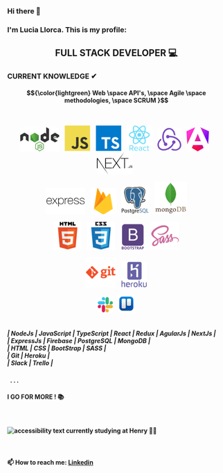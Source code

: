 

### Hi there 👋
<h3>I'm Lucia Llorca. This is my profile:</h3>

<h2 align="center">FULL STACK DEVELOPER 💻</h2>


<h3>CURRENT KNOWLEDGE ✔</h3>


<h4 align="center" >$${\color{lightgreen} Web \space API's, \space Agile \space methodologies, \space SCRUM }$$ </h4>
<br/>
<p align="center">
  <img src="https://github.com/Lls28es/Lls28es/blob/main/img/nodejs3.png" height="55" alt="node">
  &nbsp;
  <img src="https://github.com/Lls28es/Lls28es/blob/main/img/js.png" height="60" alt="javascript">
   &nbsp;
  <img src="https://github.com/Lls28es/Lls28es/blob/main/img/typescript.png" height="60" alt="typescript">
  &nbsp;
  <img src="https://github.com/Lls28es/Lls28es/blob/main/img/react.png" height="60" alt="react">
  &nbsp;
  <img src="https://github.com/Lls28es/Lls28es/blob/main/img/redux.png" height="55" alt="redux">
  &nbsp;
  <img src="https://github.com/Lls28es/Lls28es/blob/main/img/angular1.png" height="55" alt="angular">
  &nbsp;
  <img src="https://github.com/Lls28es/Lls28es/blob/main/img/nextjs1.png" height="50" alt="nextjs">
  &nbsp;
 </p>
 <p align="center">
  <img src="https://github.com/Lls28es/Lls28es/blob/main/img/express3.png" height="60" alt="expressjs">
   &nbsp;
  <img src="https://github.com/Lls28es/Lls28es/blob/main/img/firebase.png" height="60" alt="firebase">
  &nbsp;
  <img src="https://github.com/Lls28es/Lls28es/blob/main/img/postgreSQL.png" height="65" alt="postgreSQL">
   &nbsp;
  <img src="https://github.com/Lls28es/Lls28es/blob/main/img/mongoDB2.png" height="75" alt="mongoDB">
</p>
<p align="center">
  <img src="https://github.com/Lls28es/Lls28es/blob/main/img/html.png" height="65" alt="html">
  &nbsp;
  <img src="https://github.com/Lls28es/Lls28es/blob/main/img/css.png" height="65" alt="css">
  &nbsp;
  <img src="https://github.com/Lls28es/Lls28es/blob/main/img/bootstrap.png" height="60" alt="bootstrap">
  &nbsp;
  <img src="https://github.com/Lls28es/Lls28es/blob/main/img/sass.png" height="65" alt="sass">
</p>
<p align="center">
  <img src="https://github.com/Lls28es/Lls28es/blob/main/img/git4.png" height="70" alt="git">
   &nbsp;
  <img src="https://github.com/Lls28es/Lls28es/blob/main/img/heroku.png" height="60" alt="heroku">
</p>
<p align="center">
  <img src="https://github.com/Lls28es/Lls28es/blob/main/img/slack4.png" height="35" alt="slack">
  &nbsp;
  <img src="https://github.com/Lls28es/Lls28es/blob/main/img/trello4.png" height="40" alt="trello">
</p>
<h5>
<br/>
| NodeJs | JavaScript | TypeScript |  React | Redux | AgularJs | NextJs |
<br/>
| ExpressJs | Firebase | PostgreSQL | MongoDB |
<br/>
| HTML | CSS | BootStrap | SASS |
<br/>
| Git | Heroku |
  <br/>
| Slack | Trello | 
</h5>

<h4>&nbsp;  . . .</h4>

<h4>I GO FOR MORE ! 📚</h4>
<br/>

<h4><img src="https://user-images.githubusercontent.com/69209369/116446907-ce1e0280-a82d-11eb-80e9-202907b7eff6.png" width="35" alt="accessibility text"> currently studying at Henry 🚀📖</h4>
<br/>

 <h4>📫 How to reach me:  <a href="https://www.linkedin.com/in/lucia-llorca" > Linkedin<a/></h4>


<!--
**Lls28es/Lls28es** is a ✨ _special_ ✨ repository because its `README.md` (this file) appears on your GitHub profile.


Here are some ideas to get you started:

- 🔭 I’m currently working on ...
- 🌱 I’m currently learning ...
- 👯 I’m looking to collaborate on ...
- 🤔 I’m looking for help with ...
- 💬 Ask me about ...
- 📫 How to reach me: ...

![image](https://user-images.githubusercontent.com/69209369/116446907-ce1e0280-a82d-11eb-80e9-202907b7eff6.png)
![image](https://user-images.githubusercontent.com/69209369/116448732-d1b28900-a82f-11eb-942c-025060103d98.png)
![image](https://user-images.githubusercontent.com/69209369/116448711-ccedd500-a82f-11eb-8a08-b53db08f6156.png)
![image](https://user-images.githubusercontent.com/69209369/116448756-d9722d80-a82f-11eb-966c-a9f9f8cf41e8.png)
![image](https://user-images.githubusercontent.com/69209369/116448789-e000a500-a82f-11eb-88f1-0936293d47bc.png)
![image](https://user-images.githubusercontent.com/69209369/116448815-e858e000-a82f-11eb-939d-e6e93abb25c4.png)
![image](https://user-images.githubusercontent.com/69209369/116448879-f73f9280-a82f-11eb-8bef-b2b5bed7d173.png)
![image](https://user-images.githubusercontent.com/69209369/116448947-06bedb80-a830-11eb-8d96-e34affa3ad6c.png)
![image](https://user-images.githubusercontent.com/69209369/116448969-0e7e8000-a830-11eb-9246-fd0ed6226151.png)
![image](https://user-images.githubusercontent.com/69209369/116448988-150cf780-a830-11eb-8cb7-7cf85ba56b69.png)
![image](https://user-images.githubusercontent.com/69209369/116449008-19391500-a830-11eb-832b-cb45d8ba1243.png)
![image](https://user-images.githubusercontent.com/69209369/116449049-22c27d00-a830-11eb-86f8-649703272c4f.png)

-->

<!--    <img src="https://user-images.githubusercontent.com/69209369/116448732-d1b28900-a82f-11eb-942c-025060103d98.png" width="50" alt="accessibility text">
  <img src="https://user-images.githubusercontent.com/69209369/116448732-d1b28900-a82f-11eb-942c-025060103d98.png" width="50" alt="accessibility text">
  <img src="https://user-images.githubusercontent.com/69209369/116448711-ccedd500-a82f-11eb-8a08-b53db08f6156.png" width="60" alt="accessibility text">
  <img src="https://user-images.githubusercontent.com/69209369/116448756-d9722d80-a82f-11eb-966c-a9f9f8cf41e8.png" width="60" alt="accessibility text">
  <img src="https://user-images.githubusercontent.com/69209369/116448789-e000a500-a82f-11eb-88f1-0936293d47bc.png" width="60" alt="accessibility text">
  <img src="https://user-images.githubusercontent.com/69209369/116448815-e858e000-a82f-11eb-939d-e6e93abb25c4.png" width="60" alt="accessibility text">
  <img src="https://user-images.githubusercontent.com/69209369/116448879-f73f9280-a82f-11eb-8bef-b2b5bed7d173.png" width="60" alt="accessibility text">
  <img src="https://user-images.githubusercontent.com/69209369/116448947-06bedb80-a830-11eb-8d96-e34affa3ad6c.png" width="60" alt="accessibility text">
  <img src="https://user-images.githubusercontent.com/69209369/116448969-0e7e8000-a830-11eb-9246-fd0ed6226151.png" width="80" alt="accessibility text">
  <img src="https://user-images.githubusercontent.com/69209369/116448988-150cf780-a830-11eb-8cb7-7cf85ba56b69.png" width="60" alt="accessibility text">
  <img src="https://user-images.githubusercontent.com/69209369/116449008-19391500-a830-11eb-832b-cb45d8ba1243.png" width="60" alt="accessibility text">
  <img src="https://user-images.githubusercontent.com/69209369/116449049-22c27d00-a830-11eb-86f8-649703272c4f.png" width="85" alt="accessibility text">
  <p>$${\color{lightblue}Red \space \color{blue} a \space cada}$$ </p>
<code style="color:Blue">text</code>
  - ![#f03c15](https://placehold.co/15x15/f03c15/f03c15.png) `#f03c15`
- ![#c5f015](https://placehold.co/15x15/c5f015/c5f015.png) `#c5f015`
- ![#1589F0](https://placehold.co/15x15/1589F0/1589F0.png) `#1589F0`
```diff
- text in red
+ text in green
! text in orange
# text in gray
@@ text in purple (and bold)@@
```
 -->








